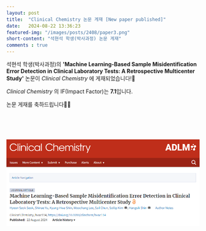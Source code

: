 ```yaml
---
layout: post 
title:  "Clinical Chemistry 논문 게재 [New paper published]"
date:   2024-08-22 13:36:23
featured-img: "/images/posts/2408/paper3.png"
short-content: "석현석 학생(박사과정) 논문 게재"
comments : true
---
```



석현석 학생(박사과정)의 **'Machine Learning-Based Sample Misidentification Error Detection in Clinical Laboratory Tests: A Retrospective Multicenter Study'** 논문이 *Clinical Chemistry* 에 게재되었습니다!🎊

*Clinical Chemistry* 의 IF(Impact Factor)는 **7.1**입니다.


논문 게재를 축하드립니다🥳🎉

<br>

<span class="image featured"><img src="/images/posts/2408/paper2.png" alt="" style='height: 300px; object-fit: contain;'></span>




